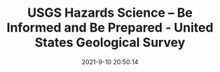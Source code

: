 ---
"title": "USGS Hazards Science – Be Informed and Be Prepared - United States Geological Survey"
"date": "2021-9-10 20:50:14"
"feed_name": "GOOGLENEWS"
"feed_website": "https://news.google.com/search?q=drilling%2Bincident&hl=en-US&gl=US&ceid=US:en"
"feed_rss": "https://news.google.com/rss/search?q=drilling%2Bincident&hl=en-US&gl=US&ceid=US:en"
"link": "https://www.usgs.gov/news/usgs-hazards-science-be-informed-and-be-prepared"
"file": "_posts/526c70bdc623eb4306dd8137d3007d78e864358f.md"
"accident": "0"
"drilling": "0"
---